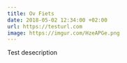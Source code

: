 ```yaml
---
title: Ov Fiets
date: 2018-05-02 12:34:00 +02:00
url: https://testurl.com
image: https://imgur.com/HzeAPGe.png
---
```


Test desecription